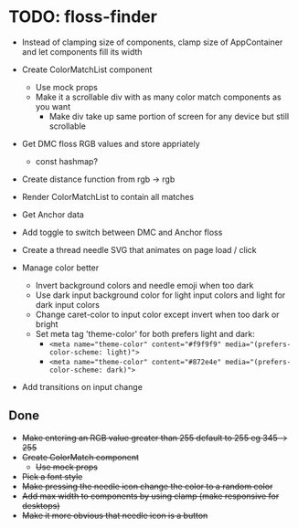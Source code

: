# TODO: floss-finder

- Instead of clamping size of components, clamp size of AppContainer and let components fill its width

- Create ColorMatchList component
    - Use mock props
    - Make it a scrollable div with as many color match components as you want
        - Make div take up same portion of screen for any device but still scrollable

- Get DMC floss RGB values and store appriately
    - const hashmap?

- Create distance function from rgb -> rgb

- Render ColorMatchList to contain all matches

- Get Anchor data

- Add toggle to switch between DMC and Anchor floss

- Create a thread needle SVG that animates on page load / click

- Manage color better
    - Invert background colors and needle emoji when too dark
    - Use dark input background color for light input colors and light for dark input colors
    - Change caret-color to input color except invert when too dark or bright
    - Set meta tag 'theme-color' for both prefers light and dark: 
        - ```<meta name="theme-color" content="#f9f9f9" media="(prefers-color-scheme: light)">```
        - ```<meta name="theme-color" content="#872e4e" media="(prefers-color-scheme: dark)">```

- Add transitions on input change

## Done
- ~~Make entering an RGB value greater than 255 default to 255 eg 345 -> 255~~
- ~~Create ColorMatch component~~
    - ~~Use mock props~~
- ~~Pick a font style~~
- ~~Make pressing the needle icon change the color to a random color~~
- ~~Add max width to components by using clamp (make responsive for desktops)~~
- ~~Make it more obvious that needle icon is a button~~